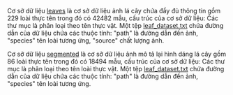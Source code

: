 Cơ sở dữ liệu [leaves](https://github.com/vtLam123/MNASNET-AND-CNN-MODELS-IN-PLANT-CLASSIFICATION/tree/main/datasets/leaves) là cơ sở dữ liệu ảnh lá cây chứa đầy đủ thông tin gồm 229 loài thực tên trong đó có 42482 mẫu, cấu trúc của cơ sở dữ liệu:
  Các thư mục là phân loại theo tên thực vật.
  Một tệp [leaf_dataset.txt](https://github.com/vtLam123/MNASNET-AND-CNN-MODELS-IN-PLANT-CLASSIFICATION/tree/main/datasets/leaves/datasets/leaves/leaf_dataset.txt) chứa đường dẫn của dữ liệu chứa các thuộc tính: "path" là đường dẫn đến ảnh,	"species" tên loài tương ứng,	"source" chất lượng ảnh.
  
Cơ sở dữ liệu [segmented](https://github.com/vtLam123/MNASNET-AND-CNN-MODELS-IN-PLANT-CLASSIFICATION/tree/main/datasets/segmented) là cơ sở dữ liệu ảnh mô tả lại hình dáng lá cây gồm 86 loài thực tên trong đó có 18494 mẫu, cấu trúc của cơ sở dữ liệu:
  Các thư mục là phân loại theo tên loài thực vật.
  Một tệp [leaf_dataset.txt](https://github.com/vtLam123/MNASNET-AND-CNN-MODELS-IN-PLANT-CLASSIFICATION/tree/main/datasets/segmented/leaf_dataset.txt) chứa đường dẫn của dữ liệu chứa các thuộc tính: "path" là đường dẫn đến ảnh,	"species" tên loài tương ứng.
